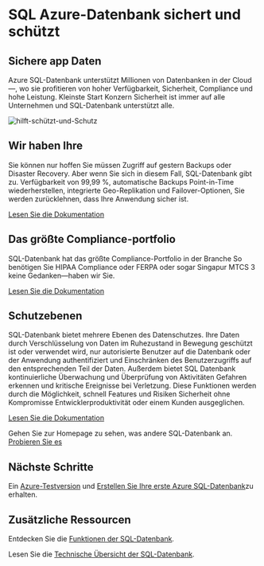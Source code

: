 <properties
   pageTitle="SQL Azure-Datenbank sichert und schützt"
   description="Erfahren Sie, wie SQL-Datenbank sicher und geschützt"
   keywords=""
   services="sql-database"
   documentationCenter=""
   authors="CarlRabeler"
   manager="jhubbard"
   editor=""/>

<tags
   ms.service="sql-database"
   ms.devlang="NA"
   ms.topic="article"
   ms.tgt_pltfrm="NA"
   ms.workload="data-management"
   ms.date="09/13/2016"
   ms.author="carlrab"/>
   
# <a name="azure-sql-database-secures-and-protects"></a>SQL Azure-Datenbank sichert und schützt

## <a name="keep-your-apps-data-safe-and-secure"></a>Sichere app Daten

Azure SQL-Datenbank unterstützt Millionen von Datenbanken in der Cloud&mdash;, wo sie profitieren von hoher Verfügbarkeit, Sicherheit, Compliance und hohe Leistung. Kleinste Start Konzern Sicherheit ist immer auf alle Unternehmen und SQL-Datenbank unterstützt alle.

![hilft-schützt-und-Schutz](./media/sql-database-helps-secures-and-protects/sql-database-helps-secures-and-protects.png)

## <a name="weve-got-your-back"></a>Wir haben Ihre

Sie können nur hoffen Sie müssen Zugriff auf gestern Backups oder Disaster Recovery. Aber wenn Sie sich in diesem Fall, SQL-Datenbank gibt zu. Verfügbarkeit von 99,99 %, automatische Backups Point-in-Time wiederherstellen, integrierte Geo-Replikation und Failover-Optionen, Sie werden zurücklehnen, dass Ihre Anwendung sicher ist.

[Lesen Sie die Dokumentation](sql-database-business-continuity.md)

## <a name="the-largest-compliance-portfolio"></a>Das größte Compliance-portfolio

SQL-Datenbank hat das größte Compliance-Portfolio in der Branche So benötigen Sie HIPAA Compliance oder FERPA oder sogar Singapur MTCS 3 keine Gedanken&mdash;haben wir Sie.  

[Lesen Sie die Dokumentation](https://www.microsoft.com/TrustCenter/Compliance/default.aspx)

## <a name="layers-of-protection"></a>Schutzebenen

SQL-Datenbank bietet mehrere Ebenen des Datenschutzes. Ihre Daten durch Verschlüsselung von Daten im Ruhezustand in Bewegung geschützt ist oder verwendet wird, nur autorisierte Benutzer auf die Datenbank oder der Anwendung authentifiziert und Einschränken des Benutzerzugriffs auf den entsprechenden Teil der Daten. Außerdem bietet SQL Datenbank kontinuierliche Überwachung und Überprüfung von Aktivitäten Gefahren erkennen und kritische Ereignisse bei Verletzung. Diese Funktionen werden durch die Möglichkeit, schnell Features und Risiken Sicherheit ohne Kompromisse Entwicklerproduktivität oder einem Kunden ausgeglichen.

[Lesen Sie die Dokumentation](http://go.microsoft.com/fwlink/?LinkID=787593)

Gehen Sie zur Homepage zu sehen, was andere SQL-Datenbank an.
[Probieren Sie es](https://azure.microsoft.com/services/sql-database/) 

## <a name="next-steps"></a>Nächste Schritte

Ein [Azure-Testversion](https://azure.microsoft.com/get-started/) und [Erstellen Sie Ihre erste Azure SQL-Datenbank](sql-database-get-started.md)zu erhalten.

## <a name="additional-resources"></a>Zusätzliche Ressourcen

Entdecken Sie die [Funktionen der SQL-Datenbank](https://azure.microsoft.com/services/sql-database/).
 
Lesen Sie die [Technische Übersicht der SQL-Datenbank](sql-database-technical-overview.md).  


